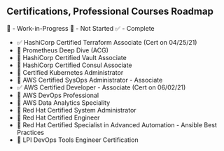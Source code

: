 ## Certifications, Professional Courses Roadmap

📖 - Work-in-Progress
📕 - Not Started
✅ - Complete

* ✅ HashiCorp Certified Terraform Associate (Cert on 04/25/21)
* 📖 Prometheus Deep Dive (ACG) 
* 📕 HashiCorp Certified Vault Associate
* 📕 HashiCorp Certified Consul Associate 
* 📖 Certified Kubernetes Administrator
* 📕 AWS Certified SysOps Administrator - Associate
* ✅ AWS Certified Developer - Associate (Cert on 06/02/21)
* 📖 AWS DevOps Professional
* 📕 AWS Data Analytics Speciality
* 📕 Red Hat Certified System Administrator
* 📕 Red Hat Certified Engineer
* 📕 Red Hat Certified Specialist in Advanced Automation - Ansible Best Practices
* 📕 LPI DevOps Tools Engineer Certification

